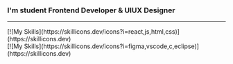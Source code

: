 <h3>I'm student Frontend Developer & UIUX Designer</h3><hr>
[![My Skills](https://skillicons.dev/icons?i=react,js,html,css)](https://skillicons.dev)<br>
[![My Skills](https://skillicons.dev/icons?i=figma,vscode,c,eclipse)](https://skillicons.dev)<br>

